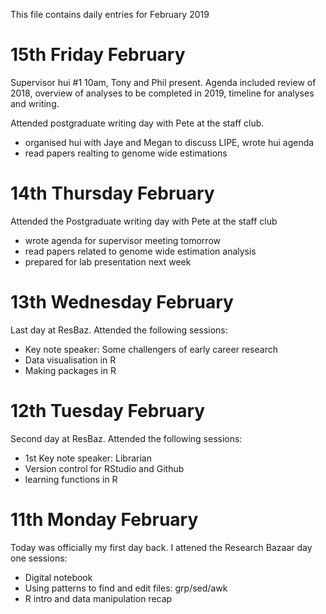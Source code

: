 This file contains daily entries for February 2019 

# 15th Friday February 
Supervisor hui #1 10am, Tony and Phil present.  Agenda included review of 2018, overview of analyses to be completed in 2019,
timeline for analyses and writing.  

Attended postgraduate writing day with Pete at the staff club. 
* organised hui with Jaye and Megan to discuss LIPE, wrote hui agenda
* read papers realting to genome wide estimations 

# 14th Thursday February 
Attended the Postgraduate writing day with Pete at the staff club 
* wrote agenda for supervisor meeting tomorrow 
* read papers related to genome wide estimation analysis 
* prepared for lab presentation next week 

# 13th Wednesday February 
Last day at ResBaz.  Attended the following sessions:
* Key note speaker: Some challengers of early career research 
* Data visualisation in R 
* Making packages in R 

# 12th Tuesday February 
Second day at ResBaz.  Attended the following sessions:
* 1st Key note speaker: Librarian 
* Version control for RStudio and Github 
* learning functions in R

# 11th Monday February 
Today was officially my first day back.  I attened the Research Bazaar day one sessions: 
* Digital notebook 
* Using patterns to find and edit files: grp/sed/awk 
* R intro and data manipulation recap 
